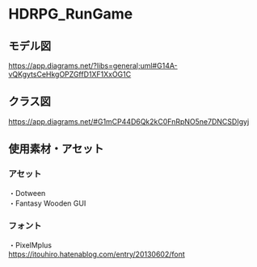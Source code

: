 # HDRPG_RunGame
## モデル図  
https://app.diagrams.net/?libs=general;uml#G14A-vQKgytsCeHkgOPZGffD1XF1XxOG1C  
## クラス図
https://app.diagrams.net/#G1mCP44D6Qk2kC0FnRpNO5ne7DNCSDIgyj

## 使用素材・アセット  
### アセット  
・Dotween  
・Fantasy Wooden GUI  
### フォント
・PixelMplus  
https://itouhiro.hatenablog.com/entry/20130602/font
